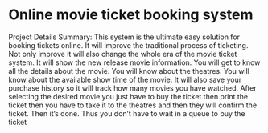 # Online movie ticket booking system
Project Details
Summary:
This system is the ultimate easy solution for booking tickets
online. It will improve the traditional process of
ticketing. Not only improve it will also change the whole era
of the movie ticket system. It will show the new release
movie information. You will get to know all the details
about the movie. You will know about the theatres. You
will know about the available show time of the movie. It
will also save your purchase history so it will track
how many movies you have watched. After
selecting the desired movie you just have to buy the
ticket then print the ticket then you have to take it to the
theatres and then they will confirm the ticket. Then it’s
done. Thus you don’t have to wait in a queue to buy the
ticket
